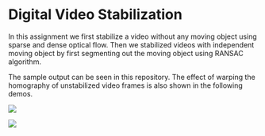 # Digital Video Stabilization

In this assignment we first stabilize a video without any moving object using sparse and dense optical flow.
Then we stabilized videos with independent moving object by first segmenting out the moving object using RANSAC algorithm.

The sample output can be seen in this repository. The effect of warping the homography of unstabilized video frames is also shown in the following demos.

![](https://github.com/NiharGupte/OpticalFlow/blob/master/Demo_1.gif)

![](https://github.com/NiharGupte/OpticalFlow/blob/master/Demo_2.gif)
